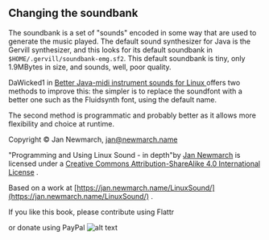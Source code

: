 
##  Changing the soundbank 


The soundbank is a set of "sounds" encoded in some way that
      are used to generate the music played. The default sound
      synthesizer for Java is the      Gervill synthesizer,
      and this looks for its default soundbank in `$HOME/.gervill/soundbank-emg.sf2`.
      This default soundbank is tiny, only 1.9MBytes in size,
      and sounds, well, poor quality.


DaWicked1 in [
	Better Java-midi instrument sounds for Linux
       ](http://www.minecraftforum.net/forums/mapping-and-modding/mapping-and-modding-tutorials/1571330-better-java-midi-instrument-sounds-for-linux) offers two methods to improve this: the simpler is to replace the 
      soundfont with a better one such as the Fluidsynth font,
      using the default name.


The second method is programmatic and probably
      better as it allows more flexibility and choice at
      runtime.


Copyright © Jan Newmarch, jan@newmarch.name





"Programming and Using Linux Sound - in depth"by [Jan Newmarch](https://jan.newmarch.name) is licensed under a [Creative Commons Attribution-ShareAlike 4.0 International License](http://creativecommons.org/licenses/by-sa/4.0/) .


Based on a work at [https://jan.newmarch.name/LinuxSound/](https://jan.newmarch.name/LinuxSound/) .


If you like this book, please contribute using Flattr


or donate using PayPal
![alt text](https://www.paypalobjects.com/WEBSCR-640-20110401-1/en_AU/i/scr/pixel.gif)